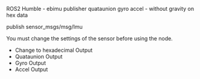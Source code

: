ROS2 Humble - ebimu publisher
quataunion
gyro
accel - without gravity
on hex data

publish sensor_msgs/msg/Imu

You must change the settings of the sensor before using the node.
- Change to hexadecimal Output
- Quataunion Output
- Gyro Output
- Accel Output
